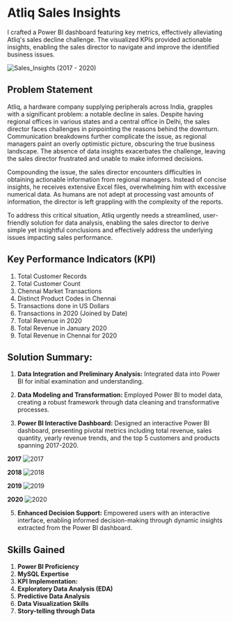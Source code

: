 # Atliq Sales Insights

I crafted a Power BI dashboard featuring key metrics, effectively alleviating Atliq's sales decline challenge. The visualized KPIs provided actionable insights, enabling the sales director to navigate and improve the identified business issues.

![Sales_Insights (2017 - 2020)](https://github.com/AashishhSharmaa/Atliq_Sales_Insights/assets/152653168/7c846368-8f46-44ab-8d07-c189dffb7275)

## Problem Statement 

Atliq, a hardware company supplying peripherals across India, grapples with a significant problem: a notable decline in sales. Despite having regional offices in various states and a central office in Delhi, the sales director faces challenges in pinpointing the reasons behind the downturn. Communication breakdowns further complicate the issue, as regional managers paint an overly optimistic picture, obscuring the true business landscape. The absence of data insights exacerbates the challenge, leaving the sales director frustrated and unable to make informed decisions.

Compounding the issue, the sales director encounters difficulties in obtaining actionable information from regional managers. Instead of concise insights, he receives extensive Excel files, overwhelming him with excessive numerical data. As humans are not adept at processing vast amounts of information, the director is left grappling with the complexity of the reports. 

To address this critical situation, Atliq urgently needs a streamlined, user-friendly solution for data analysis, enabling the sales director to derive simple yet insightful conclusions and effectively address the underlying issues impacting sales performance.

## Key Performance Indicators (KPI)

1. Total Customer Records
2. Total Customer Count
3. Chennai Market Transactions
4. Distinct Product Codes in Chennai
5. Transactions done in US Dollars
6. Transactions in 2020 (Joined by Date)
7. Total Revenue in 2020
8. Total Revenue in January 2020
9. Total Revenue in Chennai for 2020

## Solution Summary:

1. **Data Integration and Preliminary Analysis:**
   Integrated data into Power BI for initial examination and understanding.

2. **Data Modeling and Transformation:**
   Employed Power BI to model data, creating a robust framework through data cleaning and transformative processes.

3. **Power BI Interactive Dashboard:**
   Designed an interactive Power BI dashboard, presenting pivotal metrics including total revenue, sales quantity, yearly revenue trends, and the top 5 customers and products spanning 2017-2020.

**2017**
![2017](https://github.com/AashishhSharmaa/Atliq_Sales_Insights-Power-BI-Dashboard/assets/152653168/030750d3-6e6c-4795-9fb6-0d4c01ee45c3)

**2018**
![2018](https://github.com/AashishhSharmaa/Atliq_Sales_Insights-Power-BI-Dashboard/assets/152653168/c6d38177-8230-4f82-8951-60940746c764)

**2019**
![2019](https://github.com/AashishhSharmaa/Atliq_Sales_Insights-Power-BI-Dashboard/assets/152653168/afd237f6-d92c-47a4-be5b-9b9bb1d61763)

**2020**
![2020](https://github.com/AashishhSharmaa/Atliq_Sales_Insights-Power-BI-Dashboard/assets/152653168/e9c3110f-2ba3-427b-9739-c680c5c772c4)

5. **Enhanced Decision Support:**
   Empowered users with an interactive interface, enabling informed decision-making through dynamic insights extracted from the Power BI dashboard.



## Skills Gained

1. **Power BI Proficiency**
2. **MySQL Expertise**
3. **KPI Implementation:**
4. **Exploratory Data Analysis (EDA)**
5. **Predictive Data Analysis**
6. **Data Visualization Skills**
7. **Story-telling through Data**

